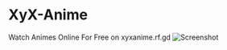 # XyX-Anime
Watch Animes Online For Free on xyxanime.rf.gd
![Screenshot](![image](https://github.com/codex0555/XyX-Anime/assets/141768871/12c3efd8-ca60-4ca0-85c3-e65a5e673b25)
)
